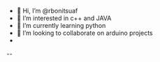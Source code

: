 - 👋 Hi, I’m @rbonitsuaf
- 👀 I’m interested in c++ and JAVA
- 🌱 I’m currently learning python
- 💞️ I’m looking to collaborate on arduino projects
- 
--

<!---
rbonitsuaf/rbonitsuaf is a ✨ special ✨ repository because its `README.md` (this file) appears on your GitHub profile.
You can click the Preview link to take a look at your changes.
--->
